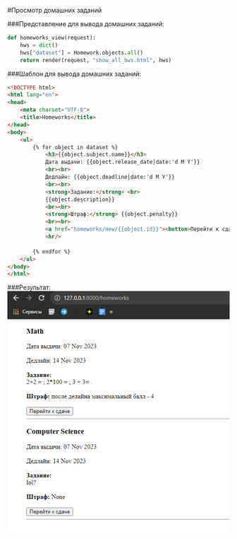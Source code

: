 #Просмотр домашних заданий

###Представление для вывода домашних заданий:
```python
def homeworks_view(request):
    hws = dict()
    hws["dataset"] = Homework.objects.all()
    return render(request, "show_all_hws.html", hws)
```


###Шаблон для вывода домашних заданий:
```html
<!DOCTYPE html>
<html lang="en">
<head>
    <meta charset="UTF-8">
    <title>Homeworks</title>
</head>
<body>
    <ul>
        {% for object in dataset %}
            <h3>{{object.subject.name}}</h3>
            Дата выдачи: {{object.release_date|date:'d M Y'}}
            <br><br>
            Дедлайн: {{object.deadline|date:'d M Y'}}
            <br><br>
            <strong>Задание:</strong> <br>
            {{object.description}}
            <br><br>
            <strong>Штраф:</strong> {{object.penalty}}
            <br><br>
            <a href="homeworks/new/{{object.id}}"><button>Перейти к сдаче</button></a>
            <hr/>

        {% endfor %}
    </ul>
</body>
</html>
```

###Результат:
![img_4.png](img_4.png)
